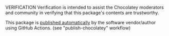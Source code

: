 VERIFICATION
Verification is intended to assist the Chocolatey moderators and community
in verifying that this package's contents are trustworthy.

This package is [published automatically](https://github.com/coder/coder/blob/main/.github/workflows/release.yaml) by the software vendor/author using GitHub Actions. (see "publish-chocolatey" workflow)
